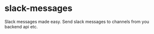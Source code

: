 # slack-messages
Slack messages made easy. Send slack messages to channels from you backend api etc.
